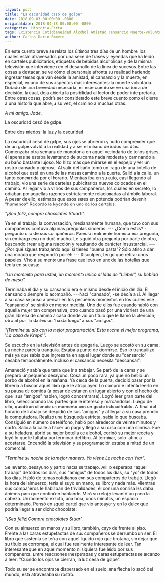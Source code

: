 ```yaml
---
layout: post
title: "La oscuridad cesó de golpe"
date: 2018-09-03 00:00:00 -0800
originaldate: 2018-04-08 00:00:00 -0800
categories: Historia-Corta
tags: Existencia Cotidianeidad Alcohol Amistad Cansancio Muerte-voluntaria
author: Carlos Dario Romero
---
```


En este cuento breve se relata los últimos tres días de un hombre, los cuales 
están atravesados por una serie de frases y leyendas que ha leído en carteles 
publicitarios, etiquetas de bebidas alcohólicas y de la misma televisión que 
intervienen en el desarrollo de la línea de sucesos. Entre las cosas a 
destacar, se ve cómo el personaje afronta su realidad haciendo ingresar temas 
que van desde la amistad, el cansancio y la muerte, en especial, en uno de sus 
aspectos más interesantes: la muerte voluntaria. Dotado de una brevedad 
necesaria, en este cuento se ve una toma de decisión, la cual, deja abierta la
posibilidad al lector de poder interpretarla. Entre otras cosas, podría
ser considerado este breve cuento como el cierre a una historia que abre, a su 
vez, el camino a muchas otras.

*A mi amiga, Jade.*

La oscuridad cesó de golpe.

Entre dos miedos: la luz y la oscuridad

La oscuridad cesó de golpe, sus ojos se abrieron y pudo comprender que
de un golpe volvió a la realidad y a ser el mismo de todos los días.
Comenzaba otra semana de monotonía en aquel vecindario de tonos grises,
él apenas se estaba levantando de su cama nada modesta y caminando a su
baño bastante lujoso. No hizo más que mirarse en el espejo y ver un
rostro cansado y ojeroso. Al salir del baño tomó un trago de una botella
de alcohol que está en una de las mesas camino a la puerta. Salió a la
calle, un tanto concurrida por el horario. Mientras iba en su auto, casi
llegando al trabajo, vio una serie de carteles publicitarios nuevos
colocados en el camino. Al llegar vio a varios de sus compañeros, los
cuales en secreto, lo odiaban por aquellas razones estrictamente
relacionadas al ámbito laboral. A pesar de ello, estimaba que esos seres
en potencia podrían devenir "humanos". Recordó la leyenda en uno de los
carteles:

*"¡Sea feliz, compre chocolates Stuart!".*

Ya en el trabajo, la conversación, medianamente humana, que tuvo con sus
compañeros contuvo algunas preguntas sinceras: --- ¿Cómo estás?
-pregunto uno de sus compañeros. Pareció realmente honesta esa pregunta,
sin embargo eso no duró mucho. Le siguió otra pregunta por parte de
otro, buscando crear alguna reacción y resultando de carácter
insustancial, --- ¿Por qué sigues trabajando aquí si tienes "buena
pasta"? Sólo atino a dar una mirada que respondió por él: --- Disculpen,
tengo que retirar unos papeles. Vino a su mente una frase que leyó en
uno de las botellas que tenía en su casa:

*"Un momento para usted, un momento único al lado de "Lieber", su bebida
de mesa".*

Terminaba el día y su cansancio era el mismo desde el inicio del día. El
cansancio siempre lo acompañó. ---Nací "cansado", -se decía a sí. Al
llegar a su casa se puso a pensar en los pequeños momentos en los cuales
ese "cansancio" se sintió en menor medida. Uno de ellos fue cuando habló
con aquella mujer tan comprensiva, otro cuando pasó por una vidriera de
una gran librería de camino a casa donde vio un título que le llamó la
atención; otro al por fin darles un "hasta luego" a sus "amigos".

*"¡Termine su día con la mejor programación! Esta noche el mejor
programa,* \'*La casa de Kreps*\'*".*

Se escuchó en la televisión antes de apagarla. Luego se acostó en su
cama. La noche parecía tranquila. Estaba a punto de dormirse. Eso lo
tranquilizo más ya que sabía que ingresaría en aquel lugar donde su
"cansancio" cesaba temporalmente. Incluso el cansancio necesita
"descansar".

Amaneció y sabía que tenía que ir a trabajar. Se paró de la cama y se
preparó un pequeño desayuno. Cosa un poco rara, ya que no bebió un sorbo
de alcohol en la mañana. Ya cerca de la puerta, decidió pasar por la
librería a buscar aquel libro que le atrajo ayer. Lo compró e intentó
leerlo en su pausa de comida (a pesar de estar en un lugar abierto y con
el hecho de que  sus "amigos" hablen, logró concentrarse). Logró leer
gran parte del libro, seleccionando las  partes que le intereso y
marcándolas. Luego de ello, quedó en silencio un momento con un gesto
indescifrable. Al final del horario de trabajo se despidió de sus
"amigos" y al llegar a su casa prendió la computadora. Realizó una
búsqueda estricta, sabía lo que buscaba. Consiguió un número de
teléfono, habló por alrededor de veinte minutos y cortó. Salió a la
calle a hacer un pago y llegó a su casa con una sonrisa. Fue a su
heladera, abrió su mejor botella de alcohol, cocinó su mejor receta y
leyó lo que le faltaba por terminar del libro. Al terminar, solo  atino
a acostarse. Encendió la televisión y su programación estaba a mitad de
un comercial:

*"Termine su noche de la mejor manera. Ya viene La noche con Ytar".*

Se levantó, desayuno y partió hacia su trabajo. Allí lo esperaba "aquel
trabajo" de todos los días, sus "amigos" de todos los días, su "yo" de
todos los días. Habló de temas cotidianos con sus compañeros de trabajo.
Llegó la hora del almuerzo, tenía el suyo en mano, su libro y nada más.
Mientras sus compañeros le hablaban de trivialidades, él con una sonrisa
les daba ánimos para que continúen hablando. Miró su reloj y levantó un
poco la cabeza. Un momento exacto, una hora, unos minutos, un espacio
determinado. Pensó en aquel cartel que vio anteayer y en lo dulce que
podría llegar a ser dicho chocolate:

*"¡Sea feliz! Compre chocolates Stuar".*

Con su almuerzo en manos y su libro, también, cayó de frente al piso.
Frente a las caras estupefactas de sus compañeros se derrumbó un ser. El
libro que sostenía se teñía con aquel líquido rojo que brotaba, sin
dejar que su título se corrompa, el cual fue realmente interesante de
leer. Tan interesante que en aquel momento ni siquiera fue leído por sus
compañeros. Entre reacciones inesperadas y caras estupefactas se alcanzó
a leer: "Cuando los ojos se cierran, la luz cesa de golpe".

Todo su ser se encontraba dispersado en el suelo, una flecha lo sacó del
mundo, está atravesaba su rostro.
